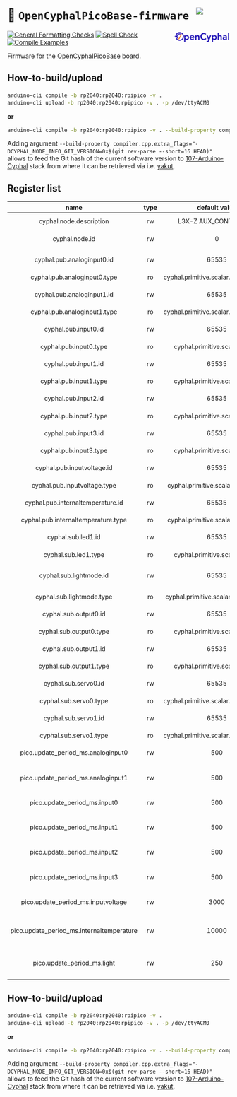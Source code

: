 <a href="https://107-systems.org/"><img align="right" src="https://raw.githubusercontent.com/107-systems/.github/main/logo/107-systems.png" width="15%"></a>
:floppy_disk: `OpenCyphalPicoBase-firmware`
===========================================
<a href="https://opencyphal.org/"><img align="right" src="https://raw.githubusercontent.com/107-systems/.github/main/logo/opencyphal.svg" width="25%"></a>
[![General Formatting Checks](https://github.com/107-systems/OpenCyphalPicoBase-firmware/workflows/General%20Formatting%20Checks/badge.svg)](https://github.com/107-systems/OpenCyphalPicoBase-firmware/actions?workflow=General+Formatting+Checks)
[![Spell Check](https://github.com/107-systems/OpenCyphalPicoBase-firmware/workflows/Spell%20Check/badge.svg)](https://github.com/107-systems/OpenCyphalPicoBase-firmware/actions?workflow=Spell+Check)
[![Compile Examples](https://github.com/107-systems/OpenCyphalPicoBase-firmware/workflows/Compile/badge.svg)](https://github.com/107-systems/OpenCyphalPicoBase-firmware/actions?workflow=Compile)

Firmware for the [OpenCyphalPicoBase](https://github.com/generationmake/OpenCyphalPicoBase) board.

## How-to-build/upload
```bash
arduino-cli compile -b rp2040:rp2040:rpipico -v .
arduino-cli upload -b rp2040:rp2040:rpipico -v . -p /dev/ttyACM0
```
**or**
```bash
arduino-cli compile -b rp2040:rp2040:rpipico -v . --build-property compiler.cpp.extra_flags="-DCYPHAL_NODE_INFO_GIT_VERSION=0x$(git rev-parse --short=16 HEAD)"
```
Adding argument `--build-property compiler.cpp.extra_flags="-DCYPHAL_NODE_INFO_GIT_VERSION=0x$(git rev-parse --short=16 HEAD)"` allows to feed the Git hash of the current software version to [107-Arduino-Cyphal](https://github.com/107-systems/107-Arduino-Cyphal) stack from where it can be retrieved via i.e. [yakut](https://github.com/opencyphal/yakut).

## Register list

| **name**                                  | **type** | **default value**                     | **Description**                        |
|:-----------------------------------------:|:--------:|:-------------------------------------:|:--------------------------------------:|
| cyphal.node.description                   | rw       | L3X-Z AUX_CONTROLLER                  | node description                       |
| cyphal.node.id                            | rw       | 0                                     | node id (max 127)                      |
| cyphal.pub.analoginput0.id                | rw       | 65535                                 | subject-id (publish) for analoginput0  |
| cyphal.pub.analoginput0.type              | ro       | cyphal.primitive.scalar.Integer16.1.0 |                                        |
| cyphal.pub.analoginput1.id                | rw       | 65535                                 | subject-id (publish) for analoginput1  |
| cyphal.pub.analoginput1.type              | ro       | cyphal.primitive.scalar.Integer16.1.0 |                                        |
| cyphal.pub.input0.id                      | rw       | 65535                                 | subject-id (publish) for input0        |
| cyphal.pub.input0.type                    | ro       | cyphal.primitive.scalar.Bit.1.0       |                                        |
| cyphal.pub.input1.id                      | rw       | 65535                                 | subject-id (publish) for input1        |
| cyphal.pub.input1.type                    | ro       | cyphal.primitive.scalar.Bit.1.0       |                                        |
| cyphal.pub.input2.id                      | rw       | 65535                                 | subject-id (publish) for input2        |
| cyphal.pub.input2.type                    | ro       | cyphal.primitive.scalar.Bit.1.0       |                                        |
| cyphal.pub.input3.id                      | rw       | 65535                                 | subject-id (publish) for input3        |
| cyphal.pub.input3.type                    | ro       | cyphal.primitive.scalar.Bit.1.0       |                                        |
| cyphal.pub.inputvoltage.id                | rw       | 65535                                 | subject-id (publish) for input voltage |
| cyphal.pub.inputvoltage.type              | ro       | cyphal.primitive.scalar.Real32.1.0    |                                        |
| cyphal.pub.internaltemperature.id         | rw       | 65535                                 | subject-id (publish) for internal temp |
| cyphal.pub.internaltemperature.type       | ro       | cyphal.primitive.scalar.Real32.1.0    |                                        |
| cyphal.sub.led1.id                        | rw       | 65535                                 | subject-id (subscribe) for led1        |
| cyphal.sub.led1.type                      | ro       | cyphal.primitive.scalar.Bit.1.0       |                                        |
| cyphal.sub.lightmode.id                   | rw       | 65535                                 | subject-id (subscribe) for lightmode   |
| cyphal.sub.lightmode.type                 | ro       | cyphal.primitive.scalar.Integer8.1.0  |                                        |
| cyphal.sub.output0.id                     | rw       | 65535                                 | subject-id (subscribe) for output0     |
| cyphal.sub.output0.type                   | ro       | cyphal.primitive.scalar.Bit.1.0       |                                        |
| cyphal.sub.output1.id                     | rw       | 65535                                 | subject-id (subscribe) for output1     |
| cyphal.sub.output1.type                   | ro       | cyphal.primitive.scalar.Bit.1.0       |                                        |
| cyphal.sub.servo0.id                      | rw       | 65535                                 | subject-id (subscribe) for servo0      |
| cyphal.sub.servo0.type                    | ro       | cyphal.primitive.scalar.Integer16.1.0 |                                        |
| cyphal.sub.servo1.id                      | rw       | 65535                                 | subject-id (subscribe) for servo1      |
| cyphal.sub.servo1.type                    | ro       | cyphal.primitive.scalar.Integer16.1.0 |                                        |
| pico.update_period_ms.analoginput0        | rw       | 500                                   | update period for analoginput0         |
| pico.update_period_ms.analoginput1        | rw       | 500                                   | update period for analoginput1         |
| pico.update_period_ms.input0              | rw       | 500                                   | update period for input0               |
| pico.update_period_ms.input1              | rw       | 500                                   | update period for input1               |
| pico.update_period_ms.input2              | rw       | 500                                   | update period for input2               |
| pico.update_period_ms.input3              | rw       | 500                                   | update period for input3               |
| pico.update_period_ms.inputvoltage        | rw       | 3000                                  | update period for input voltage        |
| pico.update_period_ms.internaltemperature | rw       | 10000                                 | update period for internal temperature |
| pico.update_period_ms.light               | rw       | 250                                   | update period for light functions      |


## How-to-build/upload
```bash
arduino-cli compile -b rp2040:rp2040:rpipico -v .
arduino-cli upload -b rp2040:rp2040:rpipico -v . -p /dev/ttyACM0
```
**or**
```bash
arduino-cli compile -b rp2040:rp2040:rpipico -v . --build-property compiler.cpp.extra_flags="-DCYPHAL_NODE_INFO_GIT_VERSION=0x$(git rev-parse --short=16 HEAD)"
```
Adding argument `--build-property compiler.cpp.extra_flags="-DCYPHAL_NODE_INFO_GIT_VERSION=0x$(git rev-parse --short=16 HEAD)"` allows to feed the Git hash of the current software version to [107-Arduino-Cyphal](https://github.com/107-systems/107-Arduino-Cyphal) stack from where it can be retrieved via i.e. [yakut](https://github.com/opencyphal/yakut).
